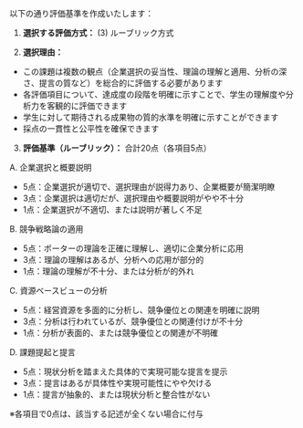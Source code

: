 以下の通り評価基準を作成いたします：

1. **選択する評価方式：** (3) ルーブリック方式

2. **選択理由：**
- この課題は複数の観点（企業選択の妥当性、理論の理解と適用、分析の深さ、提言の質など）を総合的に評価する必要があります
- 各評価項目について、達成度の段階を明確に示すことで、学生の理解度や分析力を客観的に評価できます
- 学生に対して期待される成果物の質的水準を明確に示すことができます
- 採点の一貫性と公平性を確保できます

3. **評価基準（ルーブリック）：**
合計20点（各項目5点）

A. 企業選択と概要説明
- 5点：企業選択が適切で、選択理由が説得力あり、企業概要が簡潔明瞭
- 3点：企業選択は適切だが、選択理由や概要説明がやや不十分
- 1点：企業選択が不適切、または説明が著しく不足

B. 競争戦略論の適用
- 5点：ポーターの理論を正確に理解し、適切に企業分析に応用
- 3点：理論の理解はあるが、分析への応用が部分的
- 1点：理論の理解が不十分、または分析が的外れ

C. 資源ベースビューの分析
- 5点：経営資源を多面的に分析し、競争優位との関連を明確に説明
- 3点：分析は行われているが、競争優位との関連付けが不十分
- 1点：分析が表面的、または競争優位との関連が不明確

D. 課題提起と提言
- 5点：現状分析を踏まえた具体的で実現可能な提言を提示
- 3点：提言はあるが具体性や実現可能性にやや欠ける
- 1点：提言が抽象的、または現状分析と整合性がない

※各項目で0点は、該当する記述が全くない場合に付与
